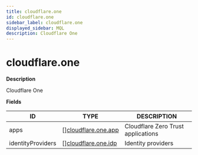 ```yaml
---
title: cloudflare.one
id: cloudflare.one
sidebar_label: cloudflare.one
displayed_sidebar: MQL
description: Cloudflare One
---
```


# cloudflare.one

**Description**

Cloudflare One

**Fields**

| ID                | TYPE                                                  | DESCRIPTION                        |
| ----------------- | ----------------------------------------------------- | ---------------------------------- |
| apps              | &#91;&#93;[cloudflare.one.app](cloudflare.one.app.md) | Cloudflare Zero Trust applications |
| identityProviders | &#91;&#93;[cloudflare.one.idp](cloudflare.one.idp.md) | Identity providers                 |
